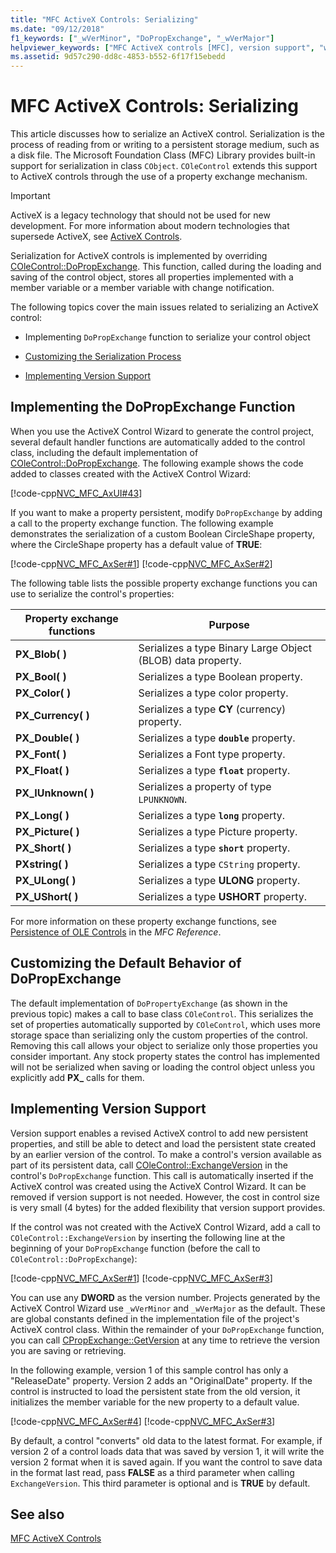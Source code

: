 ```yaml
---
title: "MFC ActiveX Controls: Serializing"
ms.date: "09/12/2018"
f1_keywords: ["_wVerMinor", "DoPropExchange", "_wVerMajor"]
helpviewer_keywords: ["MFC ActiveX controls [MFC], version support", "wVerMinor global constant [MFC]", "GetVersion method [MFC]", "ExchangeVersion method [MFC]", "MFC ActiveX controls [MFC], serializing", "DoPropExchange method [MFC]", "versioning ActiveX controls", "wVerMajor global constant"]
ms.assetid: 9d57c290-dd8c-4853-b552-6f17f15ebedd
---
```

# MFC ActiveX Controls: Serializing

This article discusses how to serialize an ActiveX control. Serialization is the process of reading from or writing to a persistent storage medium, such as a disk file. The Microsoft Foundation Class (MFC) Library provides built-in support for serialization in class `CObject`. `COleControl` extends this support to ActiveX controls through the use of a property exchange mechanism.

>[!IMPORTANT]
> ActiveX is a legacy technology that should not be used for new development. For more information about modern technologies that supersede ActiveX, see [ActiveX Controls](activex-controls.md).

Serialization for ActiveX controls is implemented by overriding [COleControl::DoPropExchange](reference/colecontrol-class.md#dopropexchange). This function, called during the loading and saving of the control object, stores all properties implemented with a member variable or a member variable with change notification.

The following topics cover the main issues related to serializing an ActiveX control:

- Implementing `DoPropExchange` function to serialize your control object

- [Customizing the Serialization Process](#_core_customizing_the_default_behavior_of_dopropexchange)

- [Implementing Version Support](#_core_implementing_version_support)

## <a name="_core_implementing_the_dopropexchange_function"></a> Implementing the DoPropExchange Function

When you use the ActiveX Control Wizard to generate the control project, several default handler functions are automatically added to the control class, including the default implementation of [COleControl::DoPropExchange](reference/colecontrol-class.md#dopropexchange). The following example shows the code added to classes created with the ActiveX Control Wizard:

[!code-cpp[NVC_MFC_AxUI#43](codesnippet/cpp/mfc-activex-controls-serializing_1.cpp)]

If you want to make a property persistent, modify `DoPropExchange` by adding a call to the property exchange function. The following example demonstrates the serialization of a custom Boolean CircleShape property, where the CircleShape property has a default value of **TRUE**:

[!code-cpp[NVC_MFC_AxSer#1](codesnippet/cpp/mfc-activex-controls-serializing_2.cpp)]
[!code-cpp[NVC_MFC_AxSer#2](codesnippet/cpp/mfc-activex-controls-serializing_3.cpp)]

The following table lists the possible property exchange functions you can use to serialize the control's properties:

|Property exchange functions|Purpose|
|---------------------------------|-------------|
|**PX_Blob( )**|Serializes a type Binary Large Object (BLOB) data property.|
|**PX_Bool( )**|Serializes a type Boolean property.|
|**PX_Color( )**|Serializes a type color property.|
|**PX_Currency( )**|Serializes a type **CY** (currency) property.|
|**PX_Double( )**|Serializes a type **`double`** property.|
|**PX_Font( )**|Serializes a Font type property.|
|**PX_Float( )**|Serializes a type **`float`** property.|
|**PX_IUnknown( )**|Serializes a property of type `LPUNKNOWN`.|
|**PX_Long( )**|Serializes a type **`long`** property.|
|**PX_Picture( )**|Serializes a type Picture property.|
|**PX_Short( )**|Serializes a type **`short`** property.|
|**PXstring( )**|Serializes a type `CString` property.|
|**PX_ULong( )**|Serializes a type **ULONG** property.|
|**PX_UShort( )**|Serializes a type **USHORT** property.|

For more information on these property exchange functions, see [Persistence of OLE Controls](reference/persistence-of-ole-controls.md) in the *MFC Reference*.

## <a name="_core_customizing_the_default_behavior_of_dopropexchange"></a> Customizing the Default Behavior of DoPropExchange

The default implementation of `DoPropertyExchange` (as shown in the previous topic) makes a call to base class `COleControl`. This serializes the set of properties automatically supported by `COleControl`, which uses more storage space than serializing only the custom properties of the control. Removing this call allows your object to serialize only those properties you consider important. Any stock property states the control has implemented will not be serialized when saving or loading the control object unless you explicitly add **PX_** calls for them.

## <a name="_core_implementing_version_support"></a> Implementing Version Support

Version support enables a revised ActiveX control to add new persistent properties, and still be able to detect and load the persistent state created by an earlier version of the control. To make a control's version available as part of its persistent data, call [COleControl::ExchangeVersion](reference/colecontrol-class.md#exchangeversion) in the control's `DoPropExchange` function. This call is automatically inserted if the ActiveX control was created using the ActiveX Control Wizard. It can be removed if version support is not needed. However, the cost in control size is very small (4 bytes) for the added flexibility that version support provides.

If the control was not created with the ActiveX Control Wizard, add a call to `COleControl::ExchangeVersion` by inserting the following line at the beginning of your `DoPropExchange` function (before the call to `COleControl::DoPropExchange`):

[!code-cpp[NVC_MFC_AxSer#1](codesnippet/cpp/mfc-activex-controls-serializing_2.cpp)]
[!code-cpp[NVC_MFC_AxSer#3](codesnippet/cpp/mfc-activex-controls-serializing_4.cpp)]

You can use any **DWORD** as the version number. Projects generated by the ActiveX Control Wizard use `_wVerMinor` and `_wVerMajor` as the default. These are global constants defined in the implementation file of the project's ActiveX control class. Within the remainder of your `DoPropExchange` function, you can call [CPropExchange::GetVersion](reference/cpropexchange-class.md#getversion) at any time to retrieve the version you are saving or retrieving.

In the following example, version 1 of this sample control has only a "ReleaseDate" property. Version 2 adds an "OriginalDate" property. If the control is instructed to load the persistent state from the old version, it initializes the member variable for the new property to a default value.

[!code-cpp[NVC_MFC_AxSer#4](codesnippet/cpp/mfc-activex-controls-serializing_5.cpp)]
[!code-cpp[NVC_MFC_AxSer#3](codesnippet/cpp/mfc-activex-controls-serializing_4.cpp)]

By default, a control "converts" old data to the latest format. For example, if version 2 of a control loads data that was saved by version 1, it will write the version 2 format when it is saved again. If you want the control to save data in the format last read, pass **FALSE** as a third parameter when calling `ExchangeVersion`. This third parameter is optional and is **TRUE** by default.

## See also

[MFC ActiveX Controls](mfc-activex-controls.md)
